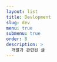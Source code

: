 ```yaml
---
layout: list
title: Devlopment
slug: dev
menu: true
submenu: true
order: 8
description: >
  개발과 관련된 글
---
```

